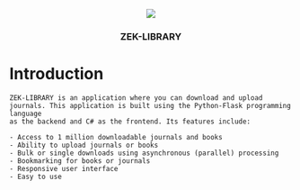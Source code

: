 <p align="center">
    <img src="https://i.ibb.co/CJqYnPC/Instagram-post-1.jpg alt="ZEK-LIBRARY">
  </a>
</p>

<h3 align="center">ZEK-LIBRARY</h3>

# Introduction
```
ZEK-LIBRARY is an application where you can download and upload journals. This application is built using the Python-Flask programming language
as the backend and C# as the frontend. Its features include:

- Access to 1 million downloadable journals and books
- Ability to upload journals or books
- Bulk or single downloads using asynchronous (parallel) processing
- Bookmarking for books or journals
- Responsive user interface
- Easy to use
```
# 
